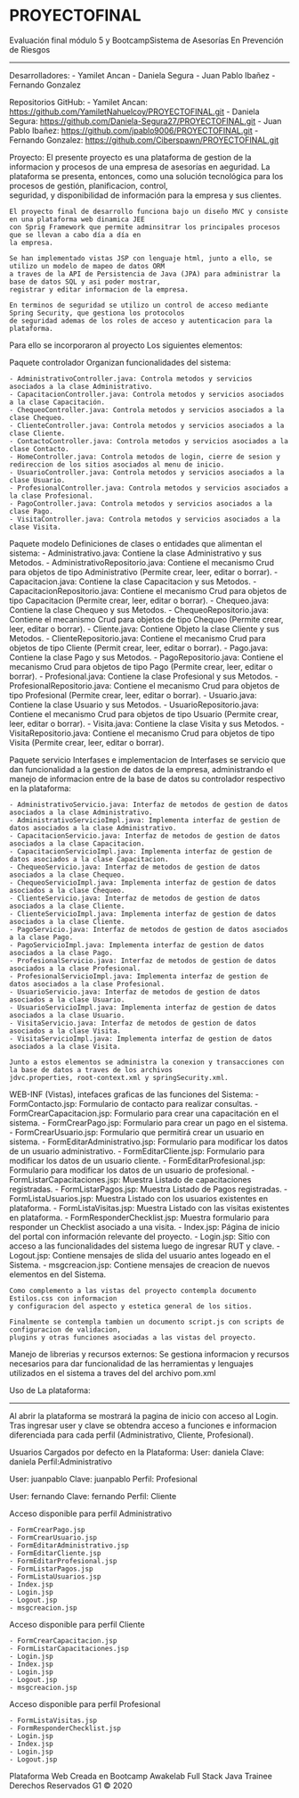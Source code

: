 # PROYECTOFINAL
Evaluación final módulo 5 y BootcampSistema de Asesorías En Prevención de Riesgos
*********************************************


Desarrolladores:
    - Yamilet Ancan
    - Daniela Segura
    - Juan Pablo Ibañez
    - Fernando Gonzalez 

Repositorios GitHub: 
    - Yamilet Ancan: https://github.com/YamiletNahuelcoy/PROYECTOFINAL.git
    - Daniela Segura: https://github.com/Daniela-Segura27/PROYECTOFINAL.git
    - Juan Pablo Ibañez: https://github.com/jpablo9006/PROYECTOFINAL.git
    - Fernando Gonzalez: https://github.com/Ciberspawn/PROYECTOFINAL.git


Proyecto:
    El presente proyecto es una plataforma de gestion de la informacion y procesos de una empresa de asesorías en aeguridad.
    La plataforma se presenta, entonces, como una solución tecnológica para los procesos de gestión, planificacion, control,  
    seguridad, y disponibilidad de información para la empresa y sus clientes. 
    
    El proyecto final de desarrollo funciona bajo un diseño MVC y consiste en una plataforma web dinamica JEE 
    con Sprig Framework que permite adminsitrar los principales procesos que se llevan a cabo día a día en 
    la empresa.

    Se han implementado vistas JSP con lenguaje html, junto a ello, se utilizo un modelo de mapeo de datos ORM
    a traves de la API de Persistencia de Java (JPA) para administrar la base de datos SQL y asi poder mostrar,
    registrar y editar informacion de la empresa. 

    En terminos de seguridad se utilizo un control de acceso mediante Spring Security, que gestiona los protocolos
    de seguridad ademas de los roles de acceso y autenticacion para la plataforma.
	

Para ello se incorporaron al proyecto Los siguientes elementos:


Paquete controlador
  Organizan funcionalidades del sistema:
    
    - AdministrativoController.java: Controla metodos y servicios asociados a la clase Administrativo.
    - CapacitacionController.java: Controla metodos y servicios asociados a la clase Capacitación.
    - ChequeoController.java: Controla metodos y servicios asociados a la clase Chequeo.
    - ClienteController.java: Controla metodos y servicios asociados a la clase Cliente.
    - ContactoController.java: Controla metodos y servicios asociados a la clase Contacto.
    - HomeController.java: Controla metodos de login, cierre de sesion y redireccion de los sitios asociados al menu de inicio.  
    - UsuarioController.java: Controla metodos y servicios asociados a la clase Usuario.
    - ProfesionalController.java: Controla metodos y servicios asociados a la clase Profesional.
    - PagoController.java: Controla metodos y servicios asociados a la clase Pago.
    - VisitaController.java: Controla metodos y servicios asociados a la clase Visita.
       
   
Paquete modelo
  Definiciones de clases o entidades que alimentan el sistema:
    - Administrativo.java: Contiene la clase Administrativo y sus Metodos.
    - AdministrativoRepositorio.java: Contiene el mecanismo Crud para objetos de tipo Administrativo (Permite crear, leer, editar o borrar).
    - Capacitacion.java: Contiene la clase Capacitacion y sus Metodos.
    - CapacitacionRepositorio.java: Contiene el mecanismo Crud para objetos de tipo Capacitacion (Permite crear, leer, editar o borrar).
    - Chequeo.java: Contiene la clase Chequeo y sus Metodos.
    - ChequeoRepositorio.java: Contiene el mecanismo Crud para objetos de tipo Chequeo (Permite crear, leer, editar o borrar).
    - Cliente.java: Contiene Objeto la clase Cliente y sus Metodos.
    - ClienteRepositorio.java: Contiene el mecanismo Crud para objetos de tipo Cliente (Permit crear, leer, editar o borrar).
    - Pago.java: Contiene la clase Pago y sus Metodos.
    - PagoRepositorio.java: Contiene el mecanismo Crud para objetos de tipo Pago (Permite crear, leer, editar o borrar).
    - Profesional.java: Contiene la clase Profesional y sus Metodos.
    - ProfesionalRepositorio.java: Contiene el mecanismo Crud para objetos de tipo Profesional (Permite crear, leer, editar o borrar).
    - Usuario.java: Contiene la clase Usuario y sus Metodos.
    - UsuarioRepositorio.java: Contiene el mecanismo Crud para objetos de tipo Usuario (Permite crear, leer, editar o borrar).
    - Visita.java: Contiene la clase Visita y sus Metodos.
    - VisitaRepositorio.java: Contiene el mecanismo Crud para objetos de tipo Visita (Permite crear, leer, editar o borrar).


Paquete servicio
 Interfases e implementacion de Interfases se servicio que dan funcionalidad a la gestion de datos de la empresa, administrando
 el manejo de informacion entre de la base de datos su controlador respectivo en la plataforma:

    - AdministrativoServicio.java: Interfaz de metodos de gestion de datos asociados a la clase Administrativo.
    - AdministrativoServicioImpl.java: Implementa interfaz de gestion de datos asociados a la clase Administrativo.
    - CapacitacionServicio.java: Interfaz de metodos de gestion de datos asociados a la clase Capacitacion.
    - CapacitacionServicioImpl.java: Implementa interfaz de gestion de datos asociados a la clase Capacitacion.
    - ChequeoServicio.java: Interfaz de metodos de gestion de datos asociados a la clase Chequeo.
    - ChequeoServicioImpl.java: Implementa interfaz de gestion de datos asociados a la clase Chequeo.
    - ClienteServicio.java: Interfaz de metodos de gestion de datos asociados a la clase Cliente.
    - ClienteServicioImpl.java: Implementa interfaz de gestion de datos asociados a la clase Cliente.
    - PagoServicio.java: Interfaz de metodos de gestion de datos asociados a la clase Pago.
    - PagoServicioImpl.java: Implementa interfaz de gestion de datos asociados a la clase Pago.
    - ProfesionalServicio.java: Interfaz de metodos de gestion de datos asociados a la clase Profesional.
    - ProfesionalServicioImpl.java: Implementa interfaz de gestion de datos asociados a la clase Profesional.
    - UsuarioServicio.java: Interfaz de metodos de gestion de datos asociados a la clase Usuario.
    - UsuarioServicioImpl.java: Implementa interfaz de gestion de datos asociados a la clase Usuario.
    - VisitaServicio.java: Interfaz de metodos de gestion de datos asociados a la clase Visita.
    - VisitaServicioImpl.java: Implementa interfaz de gestion de datos asociados a la clase Visita.
	
    Junto a estos elementos se administra la conexion y transacciones con la base de datos a traves de los archivos 
    jdvc.properties, root-context.xml y springSecurity.xml.

   
WEB-INF (Vistas), intefaces graficas de las funciones del Sistema:
    - FormContacto.jsp: Formulario de contacto para realizar consultas. 
    - FormCrearCapacitacion.jsp: Formulario para crear una capacitación en el sistema.
    - FormCrearPago.jsp: Formulario para crear un pago en el sistema.
    - FormCrearUsuario.jsp: Formulario que permitirá crear un usuario en sistema.
    - FormEditarAdministrativo.jsp: Formulario para modificar los datos de un usuario administrativo.
    - FormEditarCliente.jsp: Formulario para modificar los datos de un usuario cliente.
    - FormEditarProfesional.jsp: Formulario para modificar los datos de un usuario de profesional. 
    - FormListarCapacitaciones.jsp: Muestra Listado de capacitaciones registradas.
    - FormListarPagos.jsp: Muestra Listado de Pagos registradas.
    - FormListaUsuarios.jsp: Muestra Listado con los usuarios existentes en plataforma.
    - FormListaVisitas.jsp: Muestra Listado con las visitas existentes en plataforma.
    - FormResponderChecklist.jsp: Muestra formulario para responder un Checklist asociado a una visita.
    - Index.jsp: Página de inicio del portal con información relevante del proyecto.
    - Login.jsp: Sitio con acceso a las funcionalidades del sistema luego de ingresar RUT y clave.
    - Logout.jsp: Contiene mensajes de slida del usuario antes logeado en el Sistema.
    - msgcreacion.jsp: Contiene mensajes de creacion de nuevos elementos en del Sistema.


    Como complemento a las vistas del proyecto contempla documento Estilos.css con informacion 
    y configuracion del aspecto y estetica general de los sitios.

    Finalmente se contempla tambien un documento script.js con scripts de configuracion de validacion,
    plugins y otras funciones asociadas a las vistas del proyecto. 


Manejo de librerias y recursos externos:
    Se gestiona informacion y recursos necesarios para dar funcionalidad de las herramientas y lenguajes utilizados en el 
    sistema a traves del del archivo pom.xml


Uso de La plataforma:
*********************

Al abrir la plataforma se mostrará la pagina de inicio con acceso al Login.
Tras ingresar user y clave se obtendra acceso a funciones e informacion diferenciada para cada perfil (Administrativo, Cliente, Profesional).


Usuarios Cargados por defecto en la Plataforma:
  User: daniela
  Clave: daniela
  Perfil:Administrativo

  User: juanpablo
  Clave: juanpablo
  Perfil: Profesional
 
  User: fernando
  Clave: fernando
  Perfil: Cliente

Acceso disponible para perfil Administrativo
    
    - FormCrearPago.jsp
    - FormCrearUsuario.jsp
    - FormEditarAdministrativo.jsp
    - FormEditarCliente.jsp 
    - FormEditarProfesional.jsp
    - FormListarPagos.jsp
    - FormListaUsuarios.jsp
    - Index.jsp
    - Login.jsp
    - Logout.jsp
    - msgcreacion.jsp

Acceso disponible para perfil Cliente

    - FormCrearCapacitacion.jsp
    - FormListarCapacitaciones.jsp
    - Login.jsp
    - Index.jsp
    - Login.jsp
    - Logout.jsp
    - msgcreacion.jsp

Acceso disponible para perfil Profesional
    
    - FormListaVisitas.jsp
    - FormResponderChecklist.jsp
    - Login.jsp
    - Index.jsp
    - Login.jsp
    - Logout.jsp
    

Plataforma Web Creada en Bootcamp Awakelab Full Stack Java Trainee
Derechos Reservados G1 &copy; 2020
